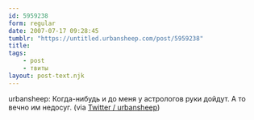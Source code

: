 ```yaml
---
id: 5959238
form: regular
date: 2007-07-17 09:28:45
tumblr: "https://untitled.urbansheep.com/post/5959238"
title:
tags:
    - post
    - твиты
layout: post-text.njk
---
```


<p>urbansheep: Когда-нибудь и до меня у астрологов руки дойдут. А то вечно им недосуг. (via <a href="http://twitter.com/urbansheep/statuses/153612162">Twitter / urbansheep</a>)</p>

